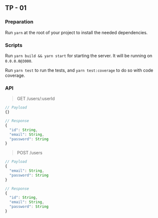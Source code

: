 ## TP - 01

### Preparation

Run `yarn` at the root of your project to install the needed dependencies. 

### Scripts

Run `yarn build && yarn start` for starting the server. It will be running on `0.0.0.0@3000`.

Run `yarn test` to run the tests, and `yarn test:coverage` to do so with code coverage.

### API

> GET /users/:userId

```javascript
// Payload
{}
```

```javascript
// Response
{
  "id": String,
  "email": String,
  "password": String
}
```

> POST /users

```javascript
// Payload
{
  "email": String,
  "password": String
}
```

```javascript
// Response
{
  "id": String,
  "email": String,
  "password": String
}
```
